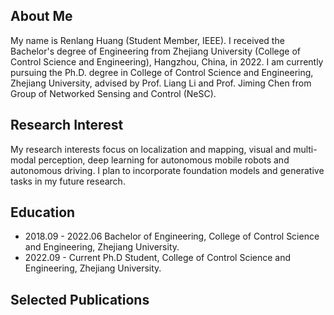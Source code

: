 ## About Me
My name is Renlang Huang (Student Member, IEEE). I received the Bachelor's degree of Engineering from Zhejiang University (College of Control Science and Engineering), Hangzhou, China, in 2022. I am currently pursuing the Ph.D. degree in College of Control Science and Engineering, Zhejiang University, advised by Prof. Liang Li and Prof. Jiming Chen from Group of Networked Sensing and Control (NeSC).

## Research Interest
My research interests focus on localization and mapping, visual and multi-modal perception, deep learning for autonomous mobile robots and autonomous driving.
I plan to incorporate foundation models and generative tasks in my future research.

## Education
- 2018.09 - 2022.06 Bachelor of Engineering, College of Control Science and Engineering, Zhejiang University.
- 2022.09 - Current Ph.D Student, College of Control Science and Engineering, Zhejiang University.

## Selected Publications
